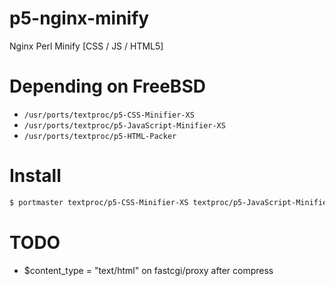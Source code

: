 p5-nginx-minify
===============

Nginx Perl Minify [CSS / JS / HTML5]

Depending on FreeBSD
===============
* `/usr/ports/textproc/p5-CSS-Minifier-XS`
* `/usr/ports/textproc/p5-JavaScript-Minifier-XS`
* `/usr/ports/textproc/p5-HTML-Packer`

Install
===============
```bash
$ portmaster textproc/p5-CSS-Minifier-XS textproc/p5-JavaScript-Minifier-XS textproc/p5-HTML-Packer
```

TODO
===============
* $content_type = "text/html" on fastcgi/proxy after compress
